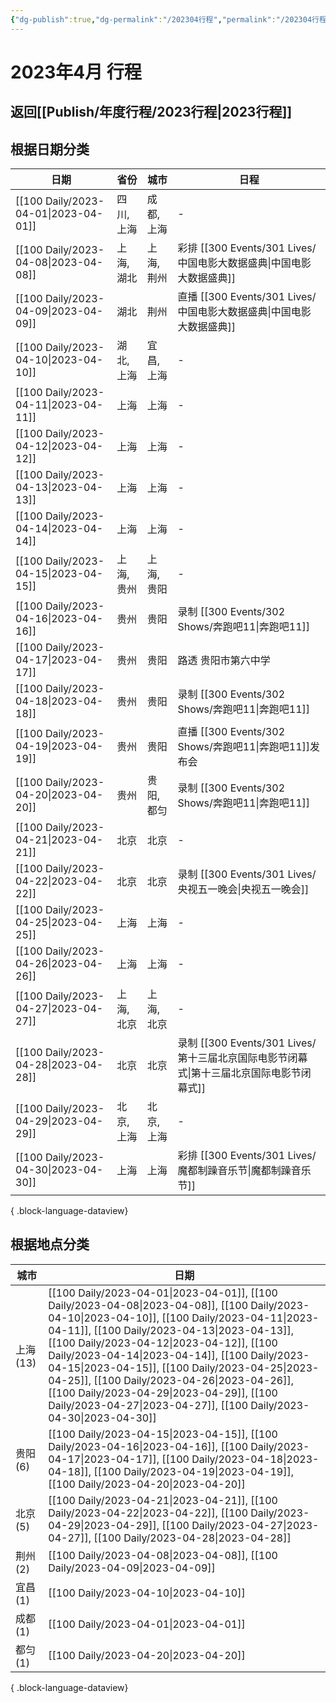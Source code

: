 ```yaml
---
{"dg-publish":true,"dg-permalink":"/202304行程","permalink":"/202304行程/","created":"2023-04-16T18:09:27.599+08:00","updated":"2023-09-01T00:31:47.642+08:00"}
---
```


# 2023年4月 行程

## 返回[[Publish/年度行程/2023行程\|2023行程]]

## 根据日期分类

| 日期                                      | 省份     | 城市     | 日程                    |
| --------------------------------------- | ------ | ------ | --------------------- |
| [[100 Daily/2023-04-01\|2023-04-01]] | 四川, 上海 | 成都, 上海 | \-                    |
| [[100 Daily/2023-04-08\|2023-04-08]] | 上海, 湖北 | 上海, 荆州 | 彩排 [[300 Events/301 Lives/中国电影大数据盛典\|中国电影大数据盛典]]      |
| [[100 Daily/2023-04-09\|2023-04-09]] | 湖北     | 荆州     | 直播 [[300 Events/301 Lives/中国电影大数据盛典\|中国电影大数据盛典]]      |
| [[100 Daily/2023-04-10\|2023-04-10]] | 湖北, 上海 | 宜昌, 上海 | \-                    |
| [[100 Daily/2023-04-11\|2023-04-11]] | 上海     | 上海     | \-                    |
| [[100 Daily/2023-04-12\|2023-04-12]] | 上海     | 上海     | \-                    |
| [[100 Daily/2023-04-13\|2023-04-13]] | 上海     | 上海     | \-                    |
| [[100 Daily/2023-04-14\|2023-04-14]] | 上海     | 上海     | \-                    |
| [[100 Daily/2023-04-15\|2023-04-15]] | 上海, 贵州 | 上海, 贵阳 | \-                    |
| [[100 Daily/2023-04-16\|2023-04-16]] | 贵州     | 贵阳     | 录制 [[300 Events/302 Shows/奔跑吧11\|奔跑吧11]]          |
| [[100 Daily/2023-04-17\|2023-04-17]] | 贵州     | 贵阳     | 路透 贵阳市第六中学            |
| [[100 Daily/2023-04-18\|2023-04-18]] | 贵州     | 贵阳     | 录制 [[300 Events/302 Shows/奔跑吧11\|奔跑吧11]]          |
| [[100 Daily/2023-04-19\|2023-04-19]] | 贵州     | 贵阳     | 直播 [[300 Events/302 Shows/奔跑吧11\|奔跑吧11]]发布会       |
| [[100 Daily/2023-04-20\|2023-04-20]] | 贵州     | 贵阳, 都匀 | 录制 [[300 Events/302 Shows/奔跑吧11\|奔跑吧11]]          |
| [[100 Daily/2023-04-21\|2023-04-21]] | 北京     | 北京     | \-                    |
| [[100 Daily/2023-04-22\|2023-04-22]] | 北京     | 北京     | 录制 [[300 Events/301 Lives/央视五一晚会\|央视五一晚会]]         |
| [[100 Daily/2023-04-25\|2023-04-25]] | 上海     | 上海     | \-                    |
| [[100 Daily/2023-04-26\|2023-04-26]] | 上海     | 上海     | \-                    |
| [[100 Daily/2023-04-27\|2023-04-27]] | 上海, 北京 | 上海, 北京 | \-                    |
| [[100 Daily/2023-04-28\|2023-04-28]] | 北京     | 北京     | 录制 [[300 Events/301 Lives/第十三届北京国际电影节闭幕式\|第十三届北京国际电影节闭幕式]] |
| [[100 Daily/2023-04-29\|2023-04-29]] | 北京, 上海 | 北京, 上海 | \-                    |
| [[100 Daily/2023-04-30\|2023-04-30]] | 上海     | 上海     | 彩排 [[300 Events/301 Lives/魔都制躁音乐节\|魔都制躁音乐节]]        |

{ .block-language-dataview}


## 根据地点分类

| 城市      | 日期                                                                                                                                                                                                                                                                                                                                                                                                                                                                                                                                                  |
| ------- | --------------------------------------------------------------------------------------------------------------------------------------------------------------------------------------------------------------------------------------------------------------------------------------------------------------------------------------------------------------------------------------------------------------------------------------------------------------------------------------------------------------------------------------------------- |
| 上海 (13) | [[100 Daily/2023-04-01\|2023-04-01]], [[100 Daily/2023-04-08\|2023-04-08]], [[100 Daily/2023-04-10\|2023-04-10]], [[100 Daily/2023-04-11\|2023-04-11]], [[100 Daily/2023-04-13\|2023-04-13]], [[100 Daily/2023-04-12\|2023-04-12]], [[100 Daily/2023-04-14\|2023-04-14]], [[100 Daily/2023-04-15\|2023-04-15]], [[100 Daily/2023-04-25\|2023-04-25]], [[100 Daily/2023-04-26\|2023-04-26]], [[100 Daily/2023-04-29\|2023-04-29]], [[100 Daily/2023-04-27\|2023-04-27]], [[100 Daily/2023-04-30\|2023-04-30]] |
| 贵阳 (6)  | [[100 Daily/2023-04-15\|2023-04-15]], [[100 Daily/2023-04-16\|2023-04-16]], [[100 Daily/2023-04-17\|2023-04-17]], [[100 Daily/2023-04-18\|2023-04-18]], [[100 Daily/2023-04-19\|2023-04-19]], [[100 Daily/2023-04-20\|2023-04-20]]                                                                                                                                                                                                                                                                                                |
| 北京 (5)  | [[100 Daily/2023-04-21\|2023-04-21]], [[100 Daily/2023-04-22\|2023-04-22]], [[100 Daily/2023-04-29\|2023-04-29]], [[100 Daily/2023-04-27\|2023-04-27]], [[100 Daily/2023-04-28\|2023-04-28]]                                                                                                                                                                                                                                                                                                                                         |
| 荆州 (2)  | [[100 Daily/2023-04-08\|2023-04-08]], [[100 Daily/2023-04-09\|2023-04-09]]                                                                                                                                                                                                                                                                                                                                                                                                                                                                    |
| 宜昌 (1)  | [[100 Daily/2023-04-10\|2023-04-10]]                                                                                                                                                                                                                                                                                                                                                                                                                                                                                                             |
| 成都 (1)  | [[100 Daily/2023-04-01\|2023-04-01]]                                                                                                                                                                                                                                                                                                                                                                                                                                                                                                             |
| 都匀 (1)  | [[100 Daily/2023-04-20\|2023-04-20]]                                                                                                                                                                                                                                                                                                                                                                                                                                                                                                             |

{ .block-language-dataview}
